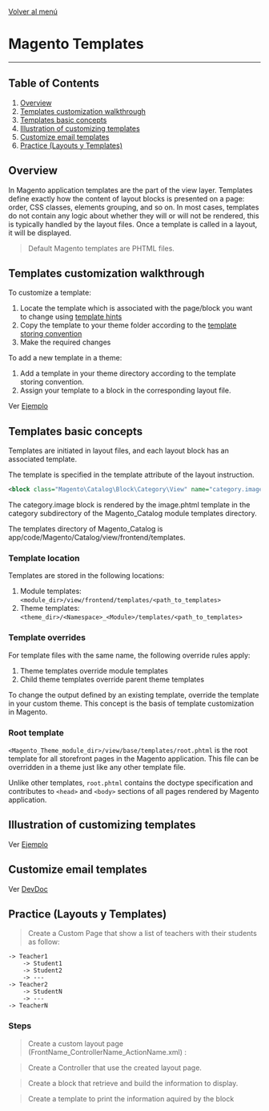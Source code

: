 [Volver al menú](/magento2-frontend)

# Magento Templates
----

## Table of Contents
1. [Overview](#overview)
1. [Templates customization walkthrough](#templates-customization-walkthrough)
1. [Templates basic concepts](#templates-basic-concepts)
1. [Illustration of customizing templates](#illustration-of-customizing-templates)
1. [Customize email templates](#customize-email-templates)
1. [Practice (Layouts y Templates)](#practice-layouts-y-templates)


## Overview

In Magento application templates are the part of the view layer. Templates define exactly how the content of layout blocks is presented on a page: order, CSS classes, elements grouping, and so on. In most cases, templates do not contain any logic about whether they will or will not be rendered, this is typically handled by the layout files. Once a template is called in a layout, it will be displayed.

> Default Magento templates are PHTML files.

## Templates customization walkthrough

To customize a template:

1. Locate the template which is associated with the page/block you want to change using [template hints](https://devdocs.magento.com/guides/v2.3/frontend-dev-guide/themes/debug-theme.html)
1. Copy the template to your theme folder according to the [template storing convention](https://devdocs.magento.com/guides/v2.3/frontend-dev-guide/templates/template-override.html#template-convention)
1. Make the required changes

To add a new template in a theme:

1. Add a template in your theme directory according to the template storing convention.
1. Assign your template to a block in the corresponding layout file.

Ver [Ejemplo](https://devdocs.magento.com/guides/v2.3/frontend-dev-guide/templates/template-walkthrough.html)

## Templates basic concepts

Templates are initiated in layout files, and each layout block has an associated template.

The template is specified in the template attribute of the <block> layout instruction.

```xml
<block class="Magento\Catalog\Block\Category\View" name="category.image" template="Magento_Catalog::category/image.phtml">
```

The category.image block is rendered by the image.phtml template in the category subdirectory of the Magento_Catalog module templates directory.

The templates directory of Magento_Catalog is app/code/Magento/Catalog/view/frontend/templates.

### Template location

Templates are stored in the following locations:

1. Module templates: `<module_dir>/view/frontend/templates/<path_to_templates>`
1. Theme templates: `<theme_dir>/<Namespace>_<Module>/templates/<path_to_templates>`

### Template overrides

For template files with the same name, the following override rules apply:

1. Theme templates override module templates
1. Child theme templates override parent theme templates

To change the output defined by an existing template, override the template in your custom theme. This concept is the basis of template customization in Magento.

### Root template

`<Magento_Theme_module_dir>/view/base/templates/root.phtml` is the root template for all storefront pages in the Magento application. This file can be overridden in a theme just like any other template file.

Unlike other templates, `root.phtml` contains the doctype specification and contributes to `<head>` and `<body>` sections of all pages rendered by Magento application.

## Illustration of customizing templates

Ver [Ejemplo](https://devdocs.magento.com/guides/v2.3/frontend-dev-guide/templates/template-sample.html)

## Customize email templates

Ver [DevDoc](https://devdocs.magento.com/guides/v2.3/frontend-dev-guide/templates/template-email.html)

## Practice (Layouts y Templates)

> Create a Custom Page that show a list of teachers with their students as follow: 

```
-> Teacher1
    -> Student1
    -> Student2
    -> ---
-> Teacher2
    -> StudentN
    -> ---
-> TeacherN
```

### Steps
> Create a custom layout page (FrontName_ControllerName_ActionName.xml) :

> Create a Controller that use the created layout page.

> Create a block that retrieve and build the information to display.

> Create a template to print the information aquired by the block